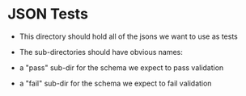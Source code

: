 # JSON Tests

 - This directory should hold all of the jsons we want to use as tests

 - The sub-directories should have obvious names:
 - a "pass" sub-dir for the schema we expect to pass validation 
 - a "fail" sub-dir for the schema we expect to fail validation

